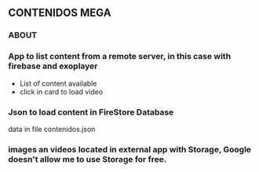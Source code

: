 ## __CONTENIDOS MEGA__

### __ABOUT__

### App to list content from a remote server, in this case with firebase and exoplayer

* List of content available
* click in card to load video

### Json to load content in FireStore Database
data in file contenidos.json

### images an videos located in external app with Storage, Google doesn't allow me to use Storage for free.